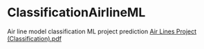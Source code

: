 # ClassificationAirlineML
Air line model classification ML project prediction
[Air Lines Project (Classification).pdf](https://github.com/omgits0mar/ClassificationAirlineML/files/8794019/Air.Lines.Project.Classification.pdf)
